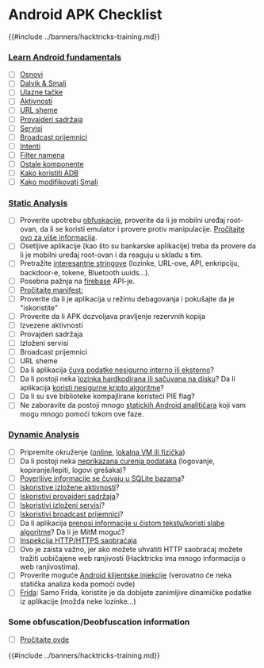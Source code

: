 # Android APK Checklist

{{#include ../banners/hacktricks-training.md}}


### [Learn Android fundamentals](android-app-pentesting/index.html#2-android-application-fundamentals)

- [ ] [Osnovi](android-app-pentesting/index.html#fundamentals-review)
- [ ] [Dalvik & Smali](android-app-pentesting/index.html#dalvik--smali)
- [ ] [Ulazne tačke](android-app-pentesting/index.html#application-entry-points)
- [ ] [Aktivnosti](android-app-pentesting/index.html#launcher-activity)
- [ ] [URL sheme](android-app-pentesting/index.html#url-schemes)
- [ ] [Provajderi sadržaja](android-app-pentesting/index.html#services)
- [ ] [Servisi](android-app-pentesting/index.html#services-1)
- [ ] [Broadcast prijemnici](android-app-pentesting/index.html#broadcast-receivers)
- [ ] [Intenti](android-app-pentesting/index.html#intents)
- [ ] [Filter namena](android-app-pentesting/index.html#intent-filter)
- [ ] [Ostale komponente](android-app-pentesting/index.html#other-app-components)
- [ ] [Kako koristiti ADB](android-app-pentesting/index.html#adb-android-debug-bridge)
- [ ] [Kako modifikovati Smali](android-app-pentesting/index.html#smali)

### [Static Analysis](android-app-pentesting/index.html#static-analysis)

- [ ] Proverite upotrebu [obfuskacije](android-checklist.md#some-obfuscation-deobfuscation-information), proverite da li je mobilni uređaj root-ovan, da li se koristi emulator i provere protiv manipulacije. [Pročitajte ovo za više informacija](android-app-pentesting/index.html#other-checks).
- [ ] Osetljive aplikacije (kao što su bankarske aplikacije) treba da provere da li je mobilni uređaj root-ovan i da reaguju u skladu s tim.
- [ ] Pretražite [interesantne stringove](android-app-pentesting/index.html#looking-for-interesting-info) (lozinke, URL-ove, API, enkripciju, backdoor-e, tokene, Bluetooth uuids...).
- [ ] Posebna pažnja na [firebase](android-app-pentesting/index.html#firebase) API-je.
- [ ] [Pročitajte manifest:](android-app-pentesting/index.html#basic-understanding-of-the-application-manifest-xml)
- [ ] Proverite da li je aplikacija u režimu debagovanja i pokušajte da je "iskoristite"
- [ ] Proverite da li APK dozvoljava pravljenje rezervnih kopija
- [ ] Izvezene aktivnosti
- [ ] Provajderi sadržaja
- [ ] Izloženi servisi
- [ ] Broadcast prijemnici
- [ ] URL sheme
- [ ] Da li aplikacija [čuva podatke nesigurno interno ili eksterno](android-app-pentesting/index.html#insecure-data-storage)?
- [ ] Da li postoji neka [lozinka hardkodirana ili sačuvana na disku](android-app-pentesting/index.html#poorkeymanagementprocesses)? Da li aplikacija [koristi nesigurne kripto algoritme](android-app-pentesting/index.html#useofinsecureandordeprecatedalgorithms)?
- [ ] Da li su sve biblioteke kompajlirane koristeći PIE flag?
- [ ] Ne zaboravite da postoji mnogo [statickih Android analitičara](android-app-pentesting/index.html#automatic-analysis) koji vam mogu mnogo pomoći tokom ove faze.

### [Dynamic Analysis](android-app-pentesting/index.html#dynamic-analysis)

- [ ] Pripremite okruženje ([online](android-app-pentesting/index.html#online-dynamic-analysis), [lokalna VM ili fizička](android-app-pentesting/index.html#local-dynamic-analysis))
- [ ] Da li postoji neka [neprikazana curenja podataka](android-app-pentesting/index.html#unintended-data-leakage) (logovanje, kopiranje/lepiti, logovi grešaka)?
- [ ] [Poverljive informacije se čuvaju u SQLite bazama](android-app-pentesting/index.html#sqlite-dbs)?
- [ ] [Iskoristive izložene aktivnosti](android-app-pentesting/index.html#exploiting-exported-activities-authorisation-bypass)?
- [ ] [Iskoristivi provajderi sadržaja](android-app-pentesting/index.html#exploiting-content-providers-accessing-and-manipulating-sensitive-information)?
- [ ] [Iskoristivi izloženi servisi](android-app-pentesting/index.html#exploiting-services)?
- [ ] [Iskoristivi broadcast prijemnici](android-app-pentesting/index.html#exploiting-broadcast-receivers)?
- [ ] Da li aplikacija [prenosi informacije u čistom tekstu/koristi slabe algoritme](android-app-pentesting/index.html#insufficient-transport-layer-protection)? Da li je MitM moguć?
- [ ] [Inspekcija HTTP/HTTPS saobraćaja](android-app-pentesting/index.html#inspecting-http-traffic)
- [ ] Ovo je zaista važno, jer ako možete uhvatiti HTTP saobraćaj možete tražiti uobičajene web ranjivosti (Hacktricks ima mnogo informacija o web ranjivostima).
- [ ] Proverite moguće [Android klijentske injekcije](android-app-pentesting/index.html#android-client-side-injections-and-others) (verovatno će neka statička analiza koda pomoći ovde)
- [ ] [Frida](android-app-pentesting/index.html#frida): Samo Frida, koristite je da dobijete zanimljive dinamičke podatke iz aplikacije (možda neke lozinke...)

### Some obfuscation/Deobfuscation information

- [ ] [Pročitajte ovde](android-app-pentesting/index.html#obfuscating-deobfuscating-code)


{{#include ../banners/hacktricks-training.md}}
